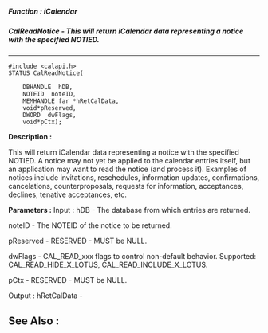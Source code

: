 ##### Function : iCalendar
##### CalReadNotice - This will return iCalendar data representing a notice with the specified NOTIED.
---
```
#include <calapi.h>
STATUS CalReadNotice(

	DBHANDLE  hDB,
	NOTEID  noteID,
	MEMHANDLE far *hRetCalData,
	void*pReserved,
	DWORD  dwFlags,
	void*pCtx);
```
**Description :**

This will return iCalendar data representing a notice with the specified 
NOTIED.  A notice may not yet be applied to the calendar entries itself, but an 
application may want to read the notice (and process it).  Examples of notices 
include invitations, reschedules, information updates, confirmations, 
cancelations, counterproposals, requests for information, acceptances, 
declines, tenative acceptances, etc.

**Parameters :**
Input :
hDB  -  The database from which entries are returned.

noteID  -  The NOTEID of the notice to be returned.

pReserved  -  RESERVED - MUST be NULL.

dwFlags  -  CAL_READ_xxx flags to control non-default behavior. Supported: CAL_READ_HIDE_X_LOTUS, CAL_READ_INCLUDE_X_LOTUS.

pCtx  -  RESERVED - MUST be NULL.

Output :
hRetCalData  -  


**See Also :**
---
